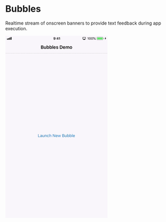 # Bubbles
Realtime stream of onscreen banners to provide text feedback during app execution.

![](Resources/capture.gif)
